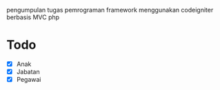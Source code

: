 pengumpulan tugas pemrograman framework menggunakan codeigniter berbasis MVC php

# Todo
- [x] Anak
- [x] Jabatan
- [x] Pegawai
